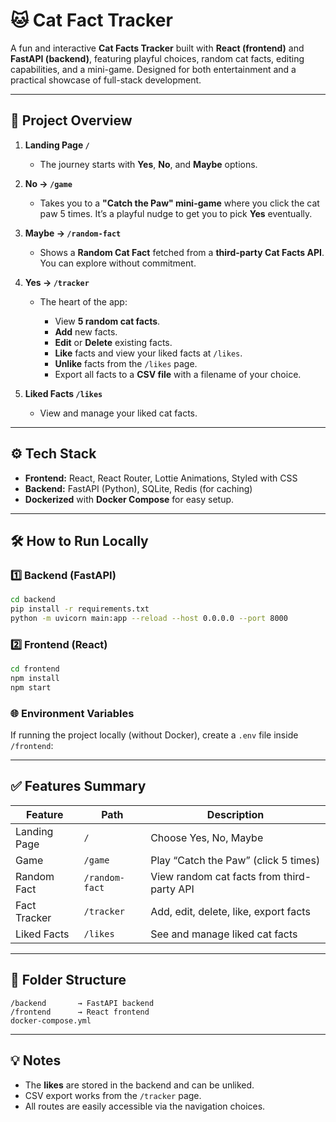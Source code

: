 # 🐱 Cat Fact Tracker

A fun and interactive **Cat Facts Tracker** built with **React (frontend)** and **FastAPI (backend)**, featuring playful choices, random cat facts, editing capabilities, and a mini-game. Designed for both entertainment and a practical showcase of full-stack development.

---

## 🚀 Project Overview

1. **Landing Page `/`**

   * The journey starts with **Yes**, **No**, and **Maybe** options.

2. **No → `/game`**

   * Takes you to a **"Catch the Paw" mini-game** where you click the cat paw 5 times. It’s a playful nudge to get you to pick **Yes** eventually.

3. **Maybe → `/random-fact`**

   * Shows a **Random Cat Fact** fetched from a **third-party Cat Facts API**. You can explore without commitment.

4. **Yes → `/tracker`**

   * The heart of the app:

     * View **5 random cat facts**.
     * **Add** new facts.
     * **Edit** or **Delete** existing facts.
     * **Like** facts and view your liked facts at `/likes`.
     * **Unlike** facts from the `/likes` page.
     * Export all facts to a **CSV file** with a filename of your choice.

5. **Liked Facts `/likes`**

   * View and manage your liked cat facts.

---

## ⚙️ Tech Stack

* **Frontend:** React, React Router, Lottie Animations, Styled with CSS
* **Backend:** FastAPI (Python), SQLite, Redis (for caching)
* **Dockerized** with **Docker Compose** for easy setup.

---

## 🛠 How to Run Locally

### 1️⃣ Backend (FastAPI)

```bash
cd backend
pip install -r requirements.txt
python -m uvicorn main:app --reload --host 0.0.0.0 --port 8000
```

### 2️⃣ Frontend (React)

```bash
cd frontend
npm install
npm start
```

### 🌐 Environment Variables

If running the project locally (without Docker), create a `.env` file inside `/frontend`:

---

## ✅ Features Summary

| Feature      | Path           | Description                                |
| ------------ | -------------- | ------------------------------------------ |
| Landing Page | `/`            | Choose Yes, No, Maybe                      |
| Game         | `/game`        | Play “Catch the Paw” (click 5 times)       |
| Random Fact  | `/random-fact` | View random cat facts from third-party API |
| Fact Tracker | `/tracker`     | Add, edit, delete, like, export facts      |
| Liked Facts  | `/likes`       | See and manage liked cat facts             |

---

## 📂 Folder Structure

```
/backend       → FastAPI backend
/frontend      → React frontend
docker-compose.yml
```

---

## 💡 Notes

* The **likes** are stored in the backend and can be unliked.
* CSV export works from the `/tracker` page.
* All routes are easily accessible via the navigation choices.
